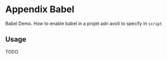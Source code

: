 # Appendix Babel

Babel Demo. How to enable babel in a projet adn avoit to specify in `script`

## Usage

TODO
